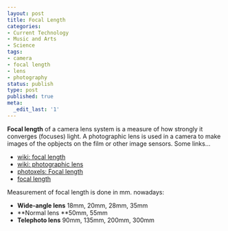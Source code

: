 ```yaml
---
layout: post
title: Focal Length
categories:
- Current Technology
- Music and Arts
- Science
tags:
- camera
- focal length
- lens
- photography
status: publish
type: post
published: true
meta:
  _edit_last: '1'
---
```

**Focal length** of a camera lens system is a measure of how strongly it converges (focuses) light. A photographic lens is used in a camera to make images of the opbjects on the film or other image sensors. Some links...
- [wiki: focal length](http://en.wikipedia.org/wiki/Focal_length)
- [wiki: photographic lens](http://en.wikipedia.org/wiki/Photographic_lens)
- [photoxels: Focal length](http://www.photoxels.com/tutorial_focal_length.html)
- [focal length](http://www.trustedreviews.com/digital-cameras/review/2007/01/23/Digital-Photography-Tutorial-Focul-Length/p1)

Measurement of focal length is done in mm. nowadays:
- **Wide-angle lens** 18mm, 20mm, 28mm, 35mm
- **Normal lens **50mm, 55mm
- **Telephoto lens** 90mm, 135mm, 200mm, 300mm

